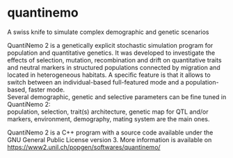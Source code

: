 # quantinemo
A swiss knife to simulate complex demographic and genetic scenarios

QuantiNemo 2 is a genetically explicit stochastic simulation program for population and quantitative genetics. 
It was developed to investigate the effects of selection, mutation, recombination and drift on quantitative traits and neutral markers in structured populations connected by migration and located in heterogeneous habitats. 
A specific feature is that it allows to switch between an individual-based full-featured mode and a population-based, faster mode.  
Several demographic, genetic and selective parameters can be fine tuned in QuantiNemo 2:  
population,  selection,  trait(s) architecture,  genetic  map  for  QTL  and/or  markers,  environment, demography, mating system are the main ones.

QuantiNemo 2 is a C++ program with a source code available under the GNU General Public License version 3. More information is available on https://www2.unil.ch/popgen/softwares/quantinemo/
